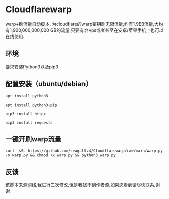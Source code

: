 # Cloudflarewarp

warp+刷流量自动脚本,
为cloudflare的warp密钥刷无限流量,约有1.9EB流量,大约有1,900,000,000,000 GB的流量,只要有台vps或者甚至在安卓/苹果手机上也可以在线使用.

## 环境
要求安装Python3以及pip3

## 配置安装（ubuntu/debian）

```
apt install python3

apt install python3-pip

pip3 install httpx

pip3 install requests
```

## 一键开刷warp流量
```
curl -sSL https://github.com/seagullz4/Cloudflarewarp/raw/main/warp.py -o warp.py && chmod +x warp.py && python3 warp.py
```

## 反馈
该脚本来源网络,我进行二次修改,但是我找不到作者源,如果您看到请尽快联系,谢谢